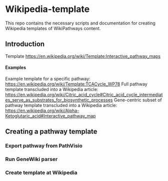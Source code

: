 # Wikipedia-template
This repo contains the necessary scripts and documentation for creating Wikipedia templates of WikiPathways content.

## Introduction

Template https://en.wikipedia.org/wiki/Template:Interactive_pathway_maps

#### Examples
Example template for a specific pathway: https://en.wikipedia.org/wiki/Template:TCACycle_WP78
Full pathway template transcluded into a Wikipedia article: 
https://en.wikipedia.org/wiki/Citric_acid_cycle#Citric_acid_cycle_intermediates_serve_as_substrates_for_biosynthetic_processes
Gene-centric subset of pathway template transcluded into a Wikipedia article: https://en.wikipedia.org/wiki/Alpha-Ketoglutaric_acid#Interactive_pathway_map

## Creating a pathway template

### Export pathway from PathVisio

### Run GeneWiki parser

### Create template at Wikipedia



